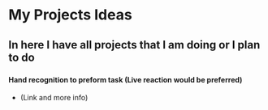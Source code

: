 # My Projects Ideas
## In here I have all projects that I am doing or I plan to do
###
#### Hand recognition to preform task (Live reaction would be preferred)
  * (Link and more info)

####
